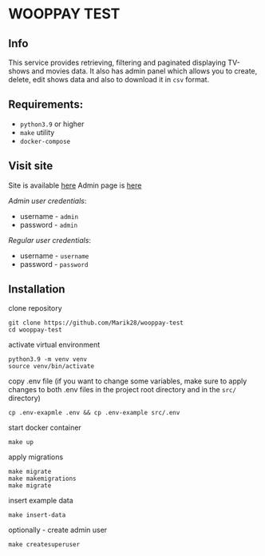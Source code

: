 # WOOPPAY TEST

## Info

This service provides retrieving, filtering and paginated displaying TV-shows and movies data.
It also has admin panel which allows you to create, delete, edit shows data
and also to download it in `csv` format.

## Requirements:
- `python3.9` or higher
- `make` utility
- `docker-compose`

## Visit site

Site is available [here](http://135.125.191.18/)
Admin page is [here](http://135.125.191.18/admin/)

_Admin user credentials_:
    
- username - `admin`
- password - `admin`

_Regular user credentials_:

- username - `username`
- password - `password`


## Installation

clone repository

    git clone https://github.com/Marik28/wooppay-test
    cd wooppay-test

activate virtual environment

    python3.9 -m venv venv
    source venv/bin/activate

copy .env file (if you want to change some variables, 
make sure to apply changes to both .env files 
in the project root directory and in the `src/` directory)
    
    cp .env-exapmle .env && cp .env-example src/.env

start docker container
    
    make up

apply migrations
    
    make migrate
    make makemigrations
    make migrate

insert example data
    
    make insert-data

optionally - create admin user
    
    make createsuperuser